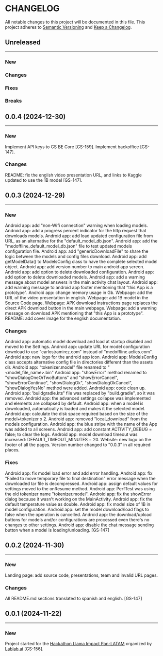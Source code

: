 # CHANGELOG

All notable changes to this project will be documented in this file.
This project adheres to [Semantic Versioning](http://semver.org/) and [Keep a Changelog](http://keepachangelog.com/).



## Unreleased
---

### New

### Changes

### Fixes

### Breaks


## 0.0.4 (2024-12-30)
---

### New
Implement API keys to GS BE Core [GS-159].
Implement backoffice [GS-147].

### Changes
README: fix the english video presentation URL, and links to Kaggle updated to use the 1B model [GS-147].



## 0.0.3 (2024-12-29)
---

### New
Android app: add "non-Wifi connection" warning when loading models.
Android app: add a progress percent indicator for the http request that downloads models.
Android app: add load updated configuration file from URL, as an alternative for the "default_model_db.json".
Android app: add the "medoffline_default_model_db.json" file to test updated models configuration file.
Android app: add "genericDownloadFile" to share the logic between the models and config files download.
Android app: add getModelData() to ModelsConfig class to have the complete selected model object.
Android app: add version number to main android app screen.
Android app: add option to delete downloaded configuration.
Android app: add option to delete downloaded models.
Android app: add a warning message about model answers in the main activity chat layout.
Android app: add warning message to android app footer mentioning that "this App is a prototype".
Android app: change memory usage in Gb.
Webpage: add the URL of the video presentation in english.
Webpage: add 1B model in the Source Code page.
Webpage: APK download instructions page replaces the direct APK download button in the main webpage.
Webpage: add a warning message on download APK mentioning that "this App is a prototype".
README: add cover image for the english documentation.

### Changes
Android app: automatic model download and load at startup disabled and moved to the Settings.
Android app: update URL for model configuration download to use "carlosjramirez.com" instead of "medoffline.aclics.com".
Android app: new logo for the android app icon.
Android app: ModelsConfig class accepts alternative config file in directories different than the assets dir.
Android app: "tokenizer.model" file renamed to "<model_file_name>.bin"
Android app: "showError" method renamed to "showDialogOneOrTwoButtons" and "showErrorCancel", "showErrorContinue", "showDialogOk", "showDialogOkCancel", "showDialogYesNo" method were added.
Android app: code clean up.
Android app: 'buildgradle.kts" file was replaced by "build.gradle", so it was removed.
Android app: the advanced settings collapse was implemented and elements are collapsed by default.
Android app: when a model is downloaded, automatically is loaded and makes it the selected model.
Android app: calculate the disk space required based on the size of the model+tokenizer x 2.
Android app: removed "local_download" from the models configuration.
Android app: the blue stripe with the name of the App was added to all screens.
Android app: add constant ACTIVITY_DEBUG = false; to clear the logs.
Android app: model download timeout was increased: DEFAULT_TIMEOUT_MINUTES = 20.
Website: new logo on the footer of all the pages.
Version number changed to "0.0.3" in all required places.

### Fixes
Android app: fix model load error and add error handling.
Android app: fix "Failed to move temporary file to final destination" error message when the downloaded tar file is decompressed.
Android app: assign default values for settings moved to the onResume method.
Android app: PerfTest was using the old tokenizer name "tokenizer.model".
Android app: fix the showError dialog because it wasn't working on the MainActivity.
Android app: fix the default temperature value as double.
Android app: fix model size of 1B in model configuration.
Android app: set the model download/load flags to false when the operation is cancelled.
Android app: the download/upload buttons for models and/or configurations are processed even there's no changes to other settings.
Android app: disable the chat message sending button when a model is loading/unloading.
[GS-147]

## 0.0.2 (2024-11-30)
---

### New
Landing page: add source code, presentations, team and invalid URL pages.

### Changes
All README.md sections translated to spanish and english.
[GS-147]


## 0.0.1 (2024-11-22)
---

### New
Project started for the [Hackathon Llama Impact Pan-LATAM](https://lablab.ai/event/hackathon-llama-impact-pan-latam-es) organized by [Lablab.ai](https://lablab.ai) [GS-156].
